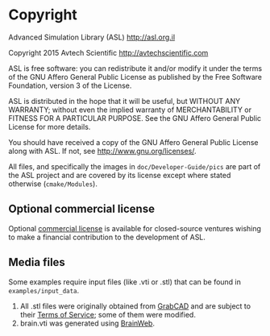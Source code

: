 # Copyright

Advanced Simulation Library (ASL) <http://asl.org.il>

Copyright 2015 Avtech Scientific <http://avtechscientific.com>

ASL is free software: you can redistribute it and/or modify it under the terms of the GNU Affero General Public License as published by the Free Software Foundation, version 3 of the License.

ASL is distributed in the hope that it will be useful, but WITHOUT ANY WARRANTY; without even the implied warranty of MERCHANTABILITY or FITNESS FOR A PARTICULAR PURPOSE. See the GNU Affero General Public License for more details.

You should have received a copy of the GNU Affero General Public License along with ASL. If not, see <http://www.gnu.org/licenses/>.

All files, and specifically the images in `doc/Developer-Guide/pics` are part of the ASL project and are covered by its license except where stated otherwise (`cmake/Modules`).

## Optional commercial license

Optional [commercial license](http://asl.org.il/licensing) is available for closed-source ventures wishing to make a financial contribution to the development of ASL.

## Media files

Some examples require input files (like .vti or .stl) that can be found in `examples/input_data`.

1. All .stl files were originally obtained from [GrabCAD](https://grabcad.com/) and are subject to their [Terms of Service](https://grabcad.com/terms); some of them were modified.
2. brain.vti was generated using  [BrainWeb](http://brainweb.bic.mni.mcgill.ca/brainweb/).
